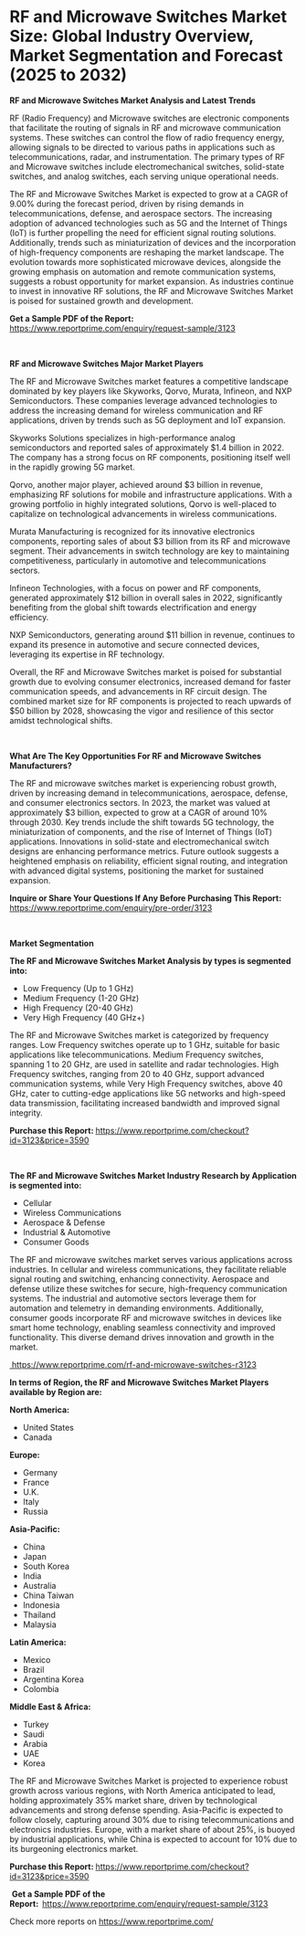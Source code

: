 <p><h1>RF and Microwave Switches Market Size: Global Industry Overview, Market Segmentation and Forecast (2025 to 2032)</h1></p><p><strong>RF and Microwave Switches Market Analysis and Latest Trends</strong></p>
<p><p>RF (Radio Frequency) and Microwave switches are electronic components that facilitate the routing of signals in RF and microwave communication systems. These switches can control the flow of radio frequency energy, allowing signals to be directed to various paths in applications such as telecommunications, radar, and instrumentation. The primary types of RF and Microwave switches include electromechanical switches, solid-state switches, and analog switches, each serving unique operational needs.</p><p>The RF and Microwave Switches Market is expected to grow at a CAGR of 9.00% during the forecast period, driven by rising demands in telecommunications, defense, and aerospace sectors. The increasing adoption of advanced technologies such as 5G and the Internet of Things (IoT) is further propelling the need for efficient signal routing solutions. Additionally, trends such as miniaturization of devices and the incorporation of high-frequency components are reshaping the market landscape. The evolution towards more sophisticated microwave devices, alongside the growing emphasis on automation and remote communication systems, suggests a robust opportunity for market expansion. As industries continue to invest in innovative RF solutions, the RF and Microwave Switches Market is poised for sustained growth and development.</p></p>
<p><strong>Get a Sample PDF of the Report:&nbsp;</strong> <a href="https://www.reportprime.com/enquiry/request-sample/3123?utm_campaign=2248&utm_medium=2&utm_source=Github&utm_content=ia&utm_term=18032025&utm_id=rf-and-microwave-switches">https://www.reportprime.com/enquiry/request-sample/3123</a></p>
<p>&nbsp;</p>
<p><strong>RF and Microwave Switches Major Market Players</strong></p>
<p><p>The RF and Microwave Switches market features a competitive landscape dominated by key players like Skyworks, Qorvo, Murata, Infineon, and NXP Semiconductors. These companies leverage advanced technologies to address the increasing demand for wireless communication and RF applications, driven by trends such as 5G deployment and IoT expansion.</p><p>Skyworks Solutions specializes in high-performance analog semiconductors and reported sales of approximately $1.4 billion in 2022. The company has a strong focus on RF components, positioning itself well in the rapidly growing 5G market.</p><p>Qorvo, another major player, achieved around $3 billion in revenue, emphasizing RF solutions for mobile and infrastructure applications. With a growing portfolio in highly integrated solutions, Qorvo is well-placed to capitalize on technological advancements in wireless communications.</p><p>Murata Manufacturing is recognized for its innovative electronics components, reporting sales of about $3 billion from its RF and microwave segment. Their advancements in switch technology are key to maintaining competitiveness, particularly in automotive and telecommunications sectors.</p><p>Infineon Technologies, with a focus on power and RF components, generated approximately $12 billion in overall sales in 2022, significantly benefiting from the global shift towards electrification and energy efficiency.</p><p>NXP Semiconductors, generating around $11 billion in revenue, continues to expand its presence in automotive and secure connected devices, leveraging its expertise in RF technology.</p><p>Overall, the RF and Microwave Switches market is poised for substantial growth due to evolving consumer electronics, increased demand for faster communication speeds, and advancements in RF circuit design. The combined market size for RF components is projected to reach upwards of $50 billion by 2028, showcasing the vigor and resilience of this sector amidst technological shifts.</p></p>
<p>&nbsp;</p>
<p><strong>What Are The Key Opportunities For RF and Microwave Switches Manufacturers?</strong></p>
<p><p>The RF and microwave switches market is experiencing robust growth, driven by increasing demand in telecommunications, aerospace, defense, and consumer electronics sectors. In 2023, the market was valued at approximately $3 billion, expected to grow at a CAGR of around 10% through 2030. Key trends include the shift towards 5G technology, the miniaturization of components, and the rise of Internet of Things (IoT) applications. Innovations in solid-state and electromechanical switch designs are enhancing performance metrics. Future outlook suggests a heightened emphasis on reliability, efficient signal routing, and integration with advanced digital systems, positioning the market for sustained expansion.</p></p>
<p><strong>Inquire or Share Your Questions If Any Before Purchasing This Report:</strong> <a href="https://www.reportprime.com/enquiry/pre-order/3123?utm_campaign=2248&utm_medium=2&utm_source=Github&utm_content=ia&utm_term=18032025&utm_id=rf-and-microwave-switches">https://www.reportprime.com/enquiry/pre-order/3123</a></p>
<p>&nbsp;</p>
<p><strong>Market Segmentation</strong></p>
<p><strong>The RF and Microwave Switches Market Analysis by types is segmented into:</strong></p>
<p><ul><li>Low Frequency (Up to 1 GHz)</li><li>Medium Frequency (1-20 GHz)</li><li>High Frequency (20-40 GHz)</li><li>Very High Frequency (40 GHz+)</li></ul></p>
<p><p>The RF and Microwave Switches market is categorized by frequency ranges. Low Frequency switches operate up to 1 GHz, suitable for basic applications like telecommunications. Medium Frequency switches, spanning 1 to 20 GHz, are used in satellite and radar technologies. High Frequency switches, ranging from 20 to 40 GHz, support advanced communication systems, while Very High Frequency switches, above 40 GHz, cater to cutting-edge applications like 5G networks and high-speed data transmission, facilitating increased bandwidth and improved signal integrity.</p></p>
<p><strong>Purchase this Report:&nbsp;</strong><a href="https://www.reportprime.com/checkout?id=3123&price=3590&utm_campaign=2248&utm_medium=2&utm_source=Github&utm_content=ia&utm_term=18032025&utm_id=rf-and-microwave-switches">https://www.reportprime.com/checkout?id=3123&price=3590</a></p>
<p>&nbsp;</p>
<p><strong>The RF and Microwave Switches Market Industry Research by Application is segmented into:</strong></p>
<p><ul><li>Cellular</li><li>Wireless Communications</li><li>Aerospace & Defense</li><li>Industrial & Automotive</li><li>Consumer Goods</li></ul></p>
<p><p>The RF and microwave switches market serves various applications across industries. In cellular and wireless communications, they facilitate reliable signal routing and switching, enhancing connectivity. Aerospace and defense utilize these switches for secure, high-frequency communication systems. The industrial and automotive sectors leverage them for automation and telemetry in demanding environments. Additionally, consumer goods incorporate RF and microwave switches in devices like smart home technology, enabling seamless connectivity and improved functionality. This diverse demand drives innovation and growth in the market.</p></p>
<p><a href="https://www.reportprime.com/rf-and-microwave-switches-r3123?utm_campaign=2248&utm_medium=2&utm_source=Github&utm_content=ia&utm_term=18032025&utm_id=rf-and-microwave-switches">&nbsp;https://www.reportprime.com/rf-and-microwave-switches-r3123</a></p>
<p><strong>In terms of Region, the RF and Microwave Switches Market Players available by Region are:</strong></p>
<p>
    <p> <strong> North America: </strong>
        <ul>
            <li>United States</li>
            <li>Canada</li>
        </ul>
        </p> 
    <p> <strong> Europe: </strong>
        <ul>
            <li>Germany</li>
            <li>France</li>
            <li>U.K.</li>
            <li>Italy</li>
            <li>Russia</li>
        </ul>
        </p> 
    <p> <strong> Asia-Pacific: </strong>
        <ul>
            <li>China</li>
            <li>Japan</li>
            <li>South Korea</li>
            <li>India</li>
            <li>Australia</li>
            <li>China Taiwan</li>
            <li>Indonesia</li>
            <li>Thailand</li>
            <li>Malaysia</li>
        </ul>
        </p> 
    <p> <strong> Latin America: </strong>
        <ul>
            <li>Mexico</li>
            <li>Brazil</li>
            <li>Argentina Korea</li>
            <li>Colombia</li>
        </ul>
        </p> 
    <p> <strong> Middle East & Africa: </strong>
        <ul>
            <li>Turkey</li>
            <li>Saudi</li>
            <li>Arabia</li>
            <li>UAE</li>
            <li>Korea</li>
        </ul>
    </p>
    </p>
<p><p>The RF and Microwave Switches Market is projected to experience robust growth across various regions, with North America anticipated to lead, holding approximately 35% market share, driven by technological advancements and strong defense spending. Asia-Pacific is expected to follow closely, capturing around 30% due to rising telecommunications and electronics industries. Europe, with a market share of about 25%, is buoyed by industrial applications, while China is expected to account for 10% due to its burgeoning electronics market.</p></p>
<p><strong>Purchase this Report: </strong><a href="https://www.reportprime.com/checkout?id=3123&price=3590&utm_campaign=2248&utm_medium=2&utm_source=Github&utm_content=ia&utm_term=18032025&utm_id=rf-and-microwave-switches">https://www.reportprime.com/checkout?id=3123&price=3590</a></p>
<p>&nbsp;<strong>Get a Sample PDF of the Report:&nbsp;&nbsp;</strong><a href="https://www.reportprime.com/enquiry/request-sample/3123?utm_campaign=2248&utm_medium=2&utm_source=Github&utm_content=ia&utm_term=18032025&utm_id=rf-and-microwave-switches">https://www.reportprime.com/enquiry/request-sample/3123</a></p>
<p><strong></strong></p>
<p>Check more reports on <a href="https://www.reportprime.com/?utm_campaign=2248&utm_medium=2&utm_source=Github&utm_content=ia&utm_term=18032025&utm_id=rf-and-microwave-switches">https://www.reportprime.com/</a></p>